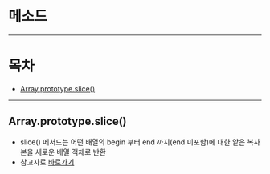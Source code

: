 # 메소드

---

# 목차

- [Array.prototype.slice()](#arrayprototypeslice)

---

## Array.prototype.slice()
- slice() 메서드는 어떤 배열의 begin 부터 end 까지(end 미포함)에 대한 얕은 복사본을 새로운 배열 객체로 반환
- 참고자료 [바로가기](https://developer.mozilla.org/ko/docs/Web/JavaScript/Reference/Global_Objects/Array/slice)
